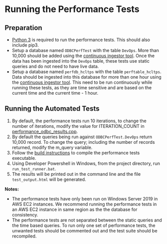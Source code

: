 # Running the Performance Tests

## Preparation

* [Python 3](https://www.python.org/downloads/) is required to run the performance tests. This should also include pip3.
* Setup a database named `ODBCPerfTest` with the table `DevOps`. More than 10,000 should be added using the [continuous ingestor tool](https://github.com/awslabs/amazon-Database-tools/tree/mainline/tools/continuous-ingestor). Once the data has been ingested into the `DevOps` table, these tests use static queries and do not need to have live data. 
* Setup a database named `perfdb_hcltps` with the table `perftable_hcltps`. Data should be ingested into this database for more than one hour using the [continuous ingestor tool](https://github.com/awslabs/amazon-Database-tools/tree/mainline/tools/continuous-ingestor). This need to be run continuously while running these tests, as they are time sensitive and are based on the current time and the current time - 1 hour.

## Running the Automated Tests

1. By default, the performance tests run 10 iterations, to change the number of iterations, modify the value for ITERATION_COUNT in [performance_odbc_results.cpp](../../src/PerformanceTests/PTODBCResults/performance_odbc_results.cpp). 
2. By default the queries being run against `ODBCPerfTest.DevOps` return 10,000 record. To change the query; including the number of records returned, modify the m_query variable. 
3. Follow the [build instructions](./BUILD_INSTRUCTIONS.md) to compile the performance tests executable.
4. Using Developer Powershell in Windows, from the project directory, run `run_test_runner.bat`.
5. The results will be printed out in the command line and the file `test_output.html` will be generated.

**Notes:** 
* The performance tests have only been run on Windows Server 2019 in AWS EC2 instances. We recommend running the performance tests in an AWS EC2 instance in same region as the the database for consistency.
* The performance tests are not separated between the static queries and the time based queries. To run only one set of performance tests, the unwanted tests should be commented out and the test suite should be recompiled.
